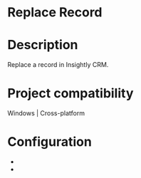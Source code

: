 ﻿# Replace Record

# Description

Replace a record in Insightly CRM.

# Project compatibility

Windows | Cross-platform

# Configuration

* 
*
